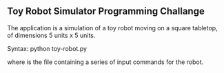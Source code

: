 Toy Robot Simulator Programming Challange
-------------------------------------------------

The application is a simulation of a toy robot moving on a square tabletop,
of dimensions 5 units x 5 units.

Syntax:
python toy-robot.py <input-filename>

where <input-filename> is the file containing a series of input commands
for the robot.

